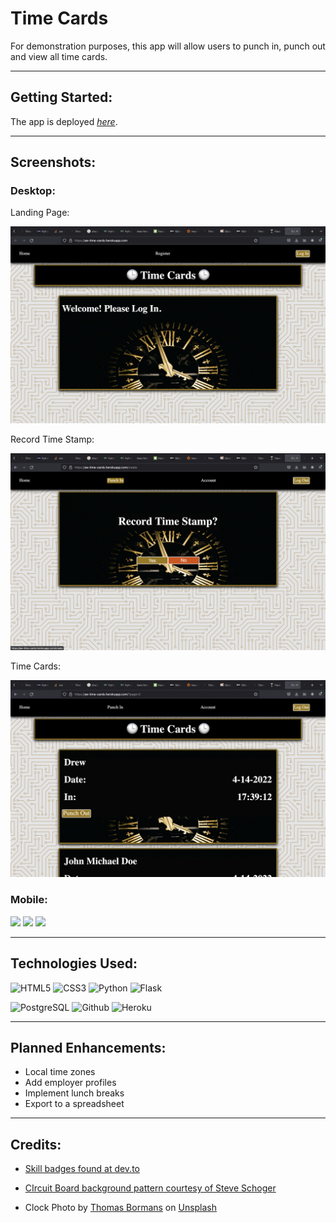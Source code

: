 # Time Cards
For demonstration purposes, this app will allow users to punch in, punch out and view all time cards.

---

## Getting Started:

The app is deployed [*here*](https://aw-time-cards.herokuapp.com/).

---

## Screenshots:

### Desktop:

Landing Page:

![Landing Page](./myapp/static/images/LandingD.png)

Record Time Stamp:

![Record Time Stamp](./myapp/static/images/RecordD.png)

Time Cards:

![Time Cards](./myapp/static/images/CardsD.png)

### Mobile:

<image src="./myapp/static/images/LandingM.jpg" width="200"/> <image src="./myapp/static/images/RecordM.jpg" width="200"/> <image src="./myapp/static/images/CardsM.jpg" width="200"/>

---

## Technologies Used:

![HTML5](	https://img.shields.io/badge/HTML5-E34F26?style=for-the-badge&logo=html5&logoColor=white)
![CSS3](https://img.shields.io/badge/CSS3-1572B6?style=for-the-badge&logo=css3&logoColor=white)
![Python](https://img.shields.io/badge/Python-3776AB?style=for-the-badge&logo=python&logoColor=white)
![Flask](https://img.shields.io/badge/Flask-000000?style=for-the-badge&logo=flask&logoColor=white)

![PostgreSQL]( 	https://img.shields.io/badge/PostgreSQL-316192?style=for-the-badge&logo=postgresql&logoColor=white)
![Github](https://img.shields.io/badge/GitHub-100000?style=for-the-badge&logo=github&logoColor=white)
![Heroku](https://img.shields.io/badge/Heroku-430098?style=for-the-badge&logo=heroku&logoColor=white)

---
## Planned Enhancements:

- Local time zones
- Add employer profiles
- Implement lunch breaks
- Export to a spreadsheet
  
---

## Credits:
- [Skill badges found at dev.to](https://dev.to/envoy_/150-badges-for-github-pnk)

- [CIrcuit Board background pattern courtesy of Steve Schoger](https://heropatterns.com/)

- Clock Photo by <a href="https://unsplash.com/@thomasbormans?utm_source=unsplash&utm_medium=referral&utm_content=creditCopyText">Thomas Bormans</a> on <a href="https://unsplash.com/images/things/clock?utm_source=unsplash&utm_medium=referral&utm_content=creditCopyText">Unsplash</a>